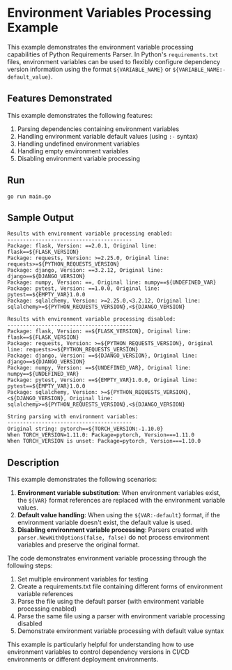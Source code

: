# Environment Variables Processing Example

This example demonstrates the environment variable processing capabilities of Python Requirements Parser. In Python's `requirements.txt` files, environment variables can be used to flexibly configure dependency version information using the format `${VARIABLE_NAME}` or `${VARIABLE_NAME:-default_value}`.

## Features Demonstrated

This example demonstrates the following features:

1. Parsing dependencies containing environment variables
2. Handling environment variable default values (using `:-` syntax)
3. Handling undefined environment variables
4. Handling empty environment variables
5. Disabling environment variable processing

## Run

```
go run main.go
```

## Sample Output

```
Results with environment variable processing enabled:
----------------------------------------
Package: flask, Version: ==2.0.1, Original line: flask==${FLASK_VERSION}
Package: requests, Version: >=2.25.0, Original line: requests>=${PYTHON_REQUESTS_VERSION}
Package: django, Version: ==3.2.12, Original line: django==${DJANGO_VERSION}
Package: numpy, Version: ==, Original line: numpy==${UNDEFINED_VAR}
Package: pytest, Version: ==1.0.0, Original line: pytest==${EMPTY_VAR}1.0.0
Package: sqlalchemy, Version: >=2.25.0,<3.2.12, Original line: sqlalchemy>=${PYTHON_REQUESTS_VERSION},<${DJANGO_VERSION}

Results with environment variable processing disabled:
----------------------------------------
Package: flask, Version: ==${FLASK_VERSION}, Original line: flask==${FLASK_VERSION}
Package: requests, Version: >=${PYTHON_REQUESTS_VERSION}, Original line: requests>=${PYTHON_REQUESTS_VERSION}
Package: django, Version: ==${DJANGO_VERSION}, Original line: django==${DJANGO_VERSION}
Package: numpy, Version: ==${UNDEFINED_VAR}, Original line: numpy==${UNDEFINED_VAR}
Package: pytest, Version: ==${EMPTY_VAR}1.0.0, Original line: pytest==${EMPTY_VAR}1.0.0
Package: sqlalchemy, Version: >=${PYTHON_REQUESTS_VERSION},<${DJANGO_VERSION}, Original line: sqlalchemy>=${PYTHON_REQUESTS_VERSION},<${DJANGO_VERSION}

String parsing with environment variables:
----------------------------------------
Original string: pytorch==${TORCH_VERSION:-1.10.0}
When TORCH_VERSION=1.11.0: Package=pytorch, Version===1.11.0
When TORCH_VERSION is unset: Package=pytorch, Version===1.10.0
```

## Description

This example demonstrates the following scenarios:

1. **Environment variable substitution**: When environment variables exist, the `${VAR}` format references are replaced with the environment variable values.
2. **Default value handling**: When using the `${VAR:-default}` format, if the environment variable doesn't exist, the default value is used.
3. **Disabling environment variable processing**: Parsers created with `parser.NewWithOptions(false, false)` do not process environment variables and preserve the original format.

The code demonstrates environment variable processing through the following steps:

1. Set multiple environment variables for testing
2. Create a requirements.txt file containing different forms of environment variable references
3. Parse the file using the default parser (with environment variable processing enabled)
4. Parse the same file using a parser with environment variable processing disabled
5. Demonstrate environment variable processing with default value syntax

This example is particularly helpful for understanding how to use environment variables to control dependency versions in CI/CD environments or different deployment environments.